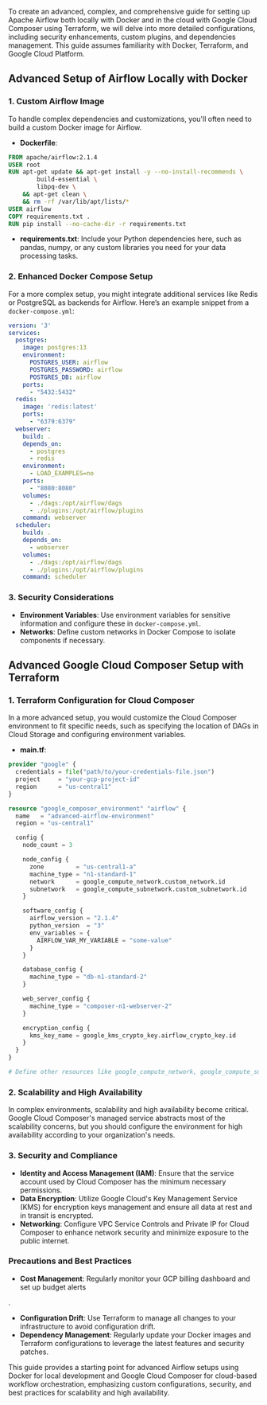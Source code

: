 To create an advanced, complex, and comprehensive guide for setting up Apache Airflow both locally with Docker and in the cloud with Google Cloud Composer using Terraform, we will delve into more detailed configurations, including security enhancements, custom plugins, and dependencies management. This guide assumes familiarity with Docker, Terraform, and Google Cloud Platform.

## Advanced Setup of Airflow Locally with Docker

### 1. Custom Airflow Image

To handle complex dependencies and customizations, you'll often need to build a custom Docker image for Airflow.

- **Dockerfile**:

```Dockerfile
FROM apache/airflow:2.1.4
USER root
RUN apt-get update && apt-get install -y --no-install-recommends \
        build-essential \
        libpq-dev \
    && apt-get clean \
    && rm -rf /var/lib/apt/lists/*
USER airflow
COPY requirements.txt .
RUN pip install --no-cache-dir -r requirements.txt
```

- **requirements.txt**: Include your Python dependencies here, such as pandas, numpy, or any custom libraries you need for your data processing tasks.

### 2. Enhanced Docker Compose Setup

For a more complex setup, you might integrate additional services like Redis or PostgreSQL as backends for Airflow. Here’s an example snippet from a `docker-compose.yml`:

```yaml
version: '3'
services:
  postgres:
    image: postgres:13
    environment:
      POSTGRES_USER: airflow
      POSTGRES_PASSWORD: airflow
      POSTGRES_DB: airflow
    ports:
      - "5432:5432"
  redis:
    image: 'redis:latest'
    ports:
      - "6379:6379"
  webserver:
    build: .
    depends_on:
      - postgres
      - redis
    environment:
      - LOAD_EXAMPLES=no
    ports:
      - "8080:8080"
    volumes:
      - ./dags:/opt/airflow/dags
      - ./plugins:/opt/airflow/plugins
    command: webserver
  scheduler:
    build: .
    depends_on:
      - webserver
    volumes:
      - ./dags:/opt/airflow/dags
      - ./plugins:/opt/airflow/plugins
    command: scheduler
```

### 3. Security Considerations

- **Environment Variables**: Use environment variables for sensitive information and configure these in `docker-compose.yml`.
- **Networks**: Define custom networks in Docker Compose to isolate components if necessary.

## Advanced Google Cloud Composer Setup with Terraform

### 1. Terraform Configuration for Cloud Composer

In a more advanced setup, you would customize the Cloud Composer environment to fit specific needs, such as specifying the location of DAGs in Cloud Storage and configuring environment variables.

- **main.tf**:

```terraform
provider "google" {
  credentials = file("path/to/your-credentials-file.json")
  project     = "your-gcp-project-id"
  region      = "us-central1"
}

resource "google_composer_environment" "airflow" {
  name   = "advanced-airflow-environment"
  region = "us-central1"

  config {
    node_count = 3

    node_config {
      zone         = "us-central1-a"
      machine_type = "n1-standard-1"
      network      = google_compute_network.custom_network.id
      subnetwork   = google_compute_subnetwork.custom_subnetwork.id
    }

    software_config {
      airflow_version = "2.1.4"
      python_version  = "3"
      env_variables = {
        AIRFLOW_VAR_MY_VARIABLE = "some-value"
      }
    }

    database_config {
      machine_type = "db-n1-standard-2"
    }

    web_server_config {
      machine_type = "composer-n1-webserver-2"
    }

    encryption_config {
      kms_key_name = google_kms_crypto_key.airflow_crypto_key.id
    }
  }
}

# Define other resources like google_compute_network, google_compute_subnetwork, and google_kms_crypto_key as needed
```

### 2. Scalability and High Availability

In complex environments, scalability and high availability become critical. Google Cloud Composer's managed service abstracts most of the scalability concerns, but you should configure the environment for high availability according to your organization's needs.

### 3. Security and Compliance

- **Identity and Access Management (IAM)**: Ensure that the service account used by Cloud Composer has the minimum necessary permissions.
- **Data Encryption**: Utilize Google Cloud's Key Management Service (KMS) for encryption keys management and ensure all data at rest and in transit is encrypted.
- **Networking**: Configure VPC Service Controls and Private IP for Cloud Composer to enhance network security and minimize exposure to the public internet.

### Precautions and Best Practices

- **Cost Management**: Regularly monitor your GCP billing dashboard and set up budget alerts

.
- **Configuration Drift**: Use Terraform to manage all changes to your infrastructure to avoid configuration drift.
- **Dependency Management**: Regularly update your Docker images and Terraform configurations to leverage the latest features and security patches.

This guide provides a starting point for advanced Airflow setups using Docker for local development and Google Cloud Composer for cloud-based workflow orchestration, emphasizing custom configurations, security, and best practices for scalability and high availability.